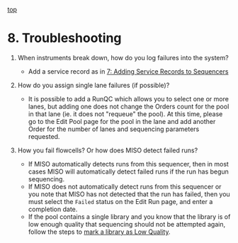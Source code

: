<a name="trouble" href="#" id="toplink">top</a>

# 8. Troubleshooting

1. When instruments break down, how do you log failures into the system?
    * Add a service record as in <a href="#service">7: Adding Service Records to Sequencers</a>

1. How do you assign single lane failures (if possible)?
    * It is possible to add a RunQC which allows you to select one or more lanes, but adding one does not change the Orders count for the pool in that lane (ie. it does not "requeue" the pool). At this time, please go to the Edit Pool page for the pool in the lane and add another Order for the number of lanes and sequencing parameters requested.

1. How you fail flowcells? Or how does MISO detect failed runs?
    * If MISO automatically detects runs from this sequencer, then in most cases MISO will automatically detect failed runs if the run has begun sequencing.
    * If MISO does not automatically detect runs from this sequencer or you note that MISO has not detected that the run has failed, then you must select the `Failed` status on the Edit Run page, and enter a completion date.
    * If the pool contains a single library and you know that the library is of low enough quality that sequencing should not be attempted again, follow the steps to <a href="#lowQuality">mark a library as Low Quality</a>.
